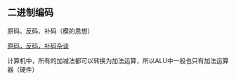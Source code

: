 
## 二进制编码

原码、反码、补码（模的思想）

[原码，反码，补码杂谈](https://www.imooc.com/article/16813?block_id=tuijian_wz)


计算机中，所有的加减法都可以转换为加法运算，所以ALU中一般也只有加法运算器（硬件）
